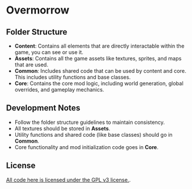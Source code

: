 # Overmorrow

## Folder Structure

- **Content**: Contains all elements that are directly interactable within the game, you can see or use it.
- **Assets**: Contains all the game assets like textures, sprites, and maps that are used.
- **Common**: Includes shared code that can be used by content and core. This includes utility functions and base classes.
- **Core**: Contains the core mod logic, including world generation, global overrides, and gameplay mechanics.

## Development Notes

- Follow the folder structure guidelines to maintain consistency.
- All textures should be stored in **Assets**.
- Utility functions and shared code (like base classes) should go in **Common**.
- Core functionality and mod initialization code goes in **Core**.

## License
[All code here is licensed under the GPL v3 license.](LICENSE).